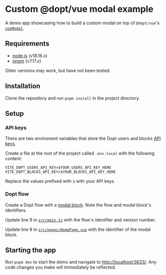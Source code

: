 # Custom @dopt/vue modal example

A demo app showcasing how to build a custom modal on top of `@dopt/vue`'s [`useModal`](https://github.com/dopt/odopt/blob/main/packages/%40dopt/vue/src/modal.ts).

## Requirements

- [node.js](https://nodejs.org/) (v18.16.x)
- [pnpm](https://pnpm.io/) (v7.17.x)

Older versions may work, but have not been tested.

## Installation

Clone the repository and run `pnpm install` in the project directory.

## Setup

### API keys

There are two enviroment variables that store the Dopt users and blocks [API keys](https://docs.dopt.com/setup/api-keys/).

Create a file at the root of the project called `.env.local` with the following content:

```
VITE_DOPT_USERS_API_KEY=$YOUR_USERS_API_KEY_HERE
VITE_DOPT_BLOCKS_API_KEY=$YOUR_BLOCKS_API_KEY_HERE
```

Replace the values prefixed with `$` with your API keys.

### Dopt flow

Create a Dopt flow with a [modal block](https://docs.dopt.com/concepts/blocks/modal/). Note the flow and modal block's identifiers.

Update line 9 in [`src/main.ts`](./src/main.ts#L9) with the flow's identifier and version number.

Update line 8 in [`src/pages/HomePage.vue`](./src/pages/HomePage.vue#L8) with the identifier of the modal block.

## Starting the app

Run `pnpm dev` to start the demo and navigate to [http://localhost:5633/](http://localhost:5633/). Any code changes you make will immediately be reflected.
